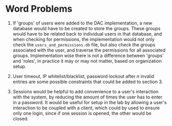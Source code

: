 # Word Problems
1. If 'groups' of users were added to the DAC implementation, a new database would have to be created to store the groups.
These groups would have to be related back to individual users in that database, and when checking for permissions, the implementation would not only check the `users_and_permissions.db` file, but also check the groups associated with the user, and traverse the permissions for all associated groups.
Implementation wise there is not a difference between 'groups' and 'roles', in practice it may or may not matter, based on organization setup.

2. User timeout, IP whitelist/blacklist, password lockout after *n* invalid entries are some possible constraints that could be added to section 3.

3. Sessions would be helpful to add convenience to a user's interaction with the system, by reducing the amount of times the user has to enter in a password.
It would be useful for setup in the lab by allowing a user's interaction to be coupled with a client, which could by used to ensure only one login, since if one session is opened, the other would be closed.